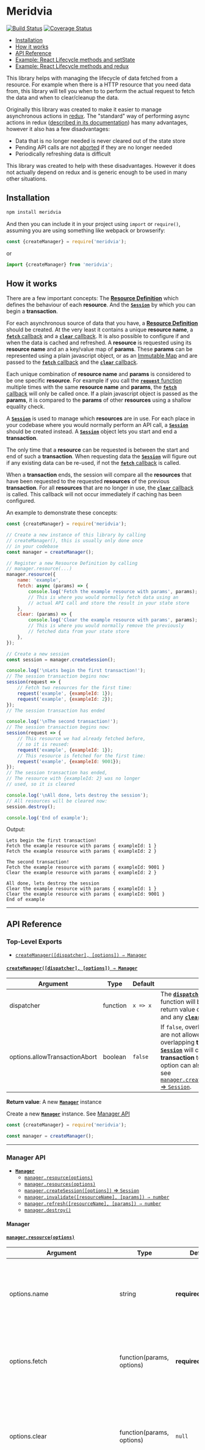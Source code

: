 Meridvia
========
[![Build Status](https://travis-ci.org/Joris-van-der-Wel/meridvia.svg?branch=master)](https://travis-ci.org/Joris-van-der-Wel/meridvia) [![Coverage Status](https://coveralls.io/repos/github/Joris-van-der-Wel/meridvia/badge.svg?branch=master)](https://coveralls.io/github/Joris-van-der-Wel/meridvia?branch=master)

* [Installation](#installation)
* [How it works](#how-it-works)
* [API Reference](#api-reference)
* [Example: React Lifecycle methods and setState](#example-react-lifecycle-methods-and-setstate)
* [Example: React Lifecycle methods and redux](#example-react-lifecycle-methods-and-redux)

This library helps with managing the lifecycle of data fetched from a resource. For example when there is a HTTP resource that you need data from, this library will tell you when to to perform the actual request to fetch the data and when to clear/cleanup the data. 

Originally this library was created to make it easier to manage asynchronous actions in [redux](https://redux.js.org). The "standard" way of performing async actions in redux ([described in its documentation](https://redux.js.org/advanced/async-actions)) has many advantages, however it also has a few disadvantages:

* Data that is no longer needed is never cleared out of the state store
* Pending API calls are not [aborted](https://developer.mozilla.org/en-US/docs/Web/API/AbortSignal) if they are no longer needed
* Periodically refreshing data is difficult

This library was created to help with these disadvantages. However it does not actually depend on redux and is generic enough to be used in many other situations.

Installation
------------
```bash
npm install meridvia
```

And then you can include it in your project using `import` or `require()`, assuming you are using something like webpack or browserify:

```javascript
const {createManager} = require('meridvia');
```

or

```javascript
import {createManager} from 'meridvia';
```


How it works
------------
There are a few important concepts: The [__Resource Definition__](#managerresourceoptions) which defines the behaviour of each __resource__. And the [__`Session`__](#session-api) by which you can begin a __transaction__.

For each asynchronous source of data that you have, a [__Resource Definition__](#managerresourceoptions) should be created. At the very least it contains a unique __resource name__, a [__`fetch`__ callback](#fetch-callback) and a [__`clear`__ callback](#clear-callback). It is also possible to configure if and when the data is cached and refreshed. A __resource__ is requested using its __resource name__ and an a key/value map of __params__. These __params__ can be represented using a plain javascript object, or as an [Immutable Map](https://immutable-js.github.io/immutable-js/) and are passed to the [__`fetch`__ callback](#fetch-callback) and the [__`clear`__ callback](#clear-callback). 

Each unique combination of __resource name__ and __params__ is considered to be one specific __resource__. For example if you call the [__`request`__ function](#requestresourcename-params--any) multiple times with the same __resource name__ and __params__, the [__`fetch`__ callback](#fetch-callback) will only be called once. If a plain javascript object is passed as the __params__, it is compared to the __params__ of other __resources__ using a shallow equality check.

A [__`Session`__](#session-api) is used to manage which __resources__ are in use. For each place in your codebase where you would normally perform an API call, a [__`Session`__](#session-api) should be created instead. A [__`Session`__](#session-api) object lets you start and end a __transaction__. 

The only time that a __resource__ can be requested is between the start and end of such a __transaction__. When requesting data the [__`Session`__](#session-api) will figure out if any existing data can be re-used, if not the [__`fetch`__ callback](#fetch-callback) is called. 

When a  __transaction__ ends, the session will compare all the __resources__ that have been requested to the requested __resources__ of the previous __transaction__. For all __resources__ that are no longer in use, the [__`clear`__ callback](#clear-callback) is called. This callback will not occur immediately if caching has been configured.

An example to demonstrate these concepts:

```javascript
const {createManager} = require('meridvia');

// Create a new instance of this library by calling
// createManager(), this is usually only done once
// in your codebase
const manager = createManager();

// Register a new Resource Definition by calling
// manager.resource(...)
manager.resource({
    name: 'example',
    fetch: async (params) => {
        console.log('Fetch the example resource with params', params);
        // This is where you would normally fetch data using an
        // actual API call and store the result in your state store
    },
    clear: (params) => {
        console.log('Clear the example resource with params', params);
        // This is where you would normally remove the previously
        // fetched data from your state store
    },
});

// Create a new session
const session = manager.createSession();

console.log('\nLets begin the first transaction!');
// The session transaction begins now:
session(request => {
    // Fetch two resources for the first time:
    request('example', {exampleId: 1});
    request('example', {exampleId: 2});
});
// The session transaction has ended

console.log('\nThe second transaction!');
// The session transaction begins now:
session(request => {
    // This resource we had already fetched before,
    // so it is reused:
    request('example', {exampleId: 1});
    // This resource is fetched for the first time:
    request('example', {exampleId: 9001});
});
// The session transaction has ended,
// The resource with {exampleId: 2} was no longer
// used, so it is cleared

console.log('\nAll done, lets destroy the session');
// All resources will be cleared now:
session.destroy();

console.log('End of example');
```

Output:

```
Lets begin the first transaction!
Fetch the example resource with params { exampleId: 1 }
Fetch the example resource with params { exampleId: 2 }

The second transaction!
Fetch the example resource with params { exampleId: 9001 }
Clear the example resource with params { exampleId: 2 }

All done, lets destroy the session
Clear the example resource with params { exampleId: 1 }
Clear the example resource with params { exampleId: 9001 }
End of example
```

--------------------------------------------------------------------------------

API Reference
-------------

### Top-Level Exports
* [`createManager([dispatcher], [options]) ⇒ Manager`](#createmanagerdispatcher-options--manager)

#### [`createManager([dispatcher], [options]) ⇒ Manager`](#createmanagerdispatcher-options--manager)
| Argument                      | Type      | Default  |                                                               |
| ----------------------------- | ----------| -------- | ------------------------------------------------------------- |
| dispatcher                    | function  | `x => x` | The [__`dispatcher`__ callback](#createmanagerdispatcher-options--manager). This function will be called with the return value of any [__`fetch`__ callback](#fetch-callback) and any [__`clear`__ callback](#clear-callback) |
| options.allowTransactionAbort | boolean   | `false`  | If `false`, overlapping transactions are not allowed. If `true` an overlapping __transaction__ for a [__`Session`__](#session-api) will cause the previous __transaction__ to be aborted. This option can also be set per session, see [`manager.createSession([options])` ⇒ `Session`](#managercreatesessionoptions--session). |

__Return value__: A new [__`Manager`__](#manager-api) instance

Create a new [__`Manager`__](#manager-api) instance. See [Manager API](#manager-api)

```javascript
const {createManager} = require('meridvia');

const manager = createManager();
```

--------------------------------------------------------------------------------

### Manager API
* [__`Manager`__](#manager-api)
  * [`manager.resource(options)`](#managerresourceoptions)
  * [`manager.resources(options)`](#managerresourcesoptions)
  * [`manager.createSession([options])` ⇒ `Session`](#managercreatesessionoptions--session)
  * [`manager.invalidate([resourceName], [params]) ⇒ number`](#managerinvalidateresourcename-params--number)
  * [`manager.refresh([resourceName], [params]) ⇒ number`](#managerrefreshresourcename-params--number)
  * [`manager.destroy()`](#managerdestroy)

#### Manager

#### [`manager.resource(options)`](#managerresourceoptions)
| Argument                          | Type                      | Default            |                                                               |
| --------------------------------- | ------------------------- | ------------------ | ------------------------------------------------------------- |
| options.name                      | string                    | __required__       | A unique __resource name__ for this __resource__. The same name can later be used to request this __resource__. |
| options.fetch                     | function(params, options) | __required__       | The [__`fetch`__ callback](#fetch-callback) for this __resource__. Called whenever the asynchronous data should be retrieved. |
| options.clear                     | function(params, options) | `null`             | The [__`clear`__ callback](#clear-callback) for this __resource__. Called whenever asynchronous data that has been previously retrieved, is no longer in use. |
| options.initStorage               | function(params)          | () => ({})         | Called the first time a __resource__ is fetched, the return value is available to the other actions of the same __resource__. |
| options.maximumStaleness          | [Time interval](#time-interval-values)        | 0                  | The maximum amount of time that the data of a fetched __resource__ will be reused in a future __transaction__. A value of 0 means forever/infinite. |
| options.maximumRejectedStaleness  | [Time interval](#time-interval-values)        | `maximumStaleness` | The maximum amount of time that the rejected or thrown error of a fetched __resource__ will be reused in a future __transaction__. A value of 0 means forever/infinite. |
| options.cacheMaxAge               | [Time interval](#time-interval-values)        | 0                  | The maximum amount of time that the data of a fetched __resource__ may be cached if no [__`Session`__](#session-api) is using the __resource__. A value of 0 disables caching. |
| options.refreshInterval           | [Time interval](#time-interval-values)        | 0                  | How often to fetch the __resource__ again, as long as there is a [__`Session`__](#session-api) using this __resource__. A value of 0 disables refreshing. |

__Return value__: `undefined` \
__Throws__: `IllegalStateError` if the [__`Manager`__](#manager-api) has been destroyed \
__Throws__: `TypeError` if the any of the options has an invalid type \
__Throws__: `ValueError` if the given __resource name__ is already in use

Register a [__Resource Definition__](#managerresourceoptions) with the given `options`. Each [__Resource Definition__](#managerresourceoptions) is identified by its unique __resource name__ (`options.name`), the __resource__ can be requested using this __resource name__ during a __transaction__ using the [__`request`__ function](#requestresourcename-params--any). The other options define the behaviour of the __resource__.

The `options.maximumStaleness` and `options.cacheMaxAge` values have very similar effects. They both define for how long the asynchronous data retrieved by the [__`fetch`__ callback](#fetch-callback) may be reused by a future __transaction__. The difference is that if `options.cacheMaxAge` is not set, the __resource__ is always cleared if it is no longer in use by any [__`Session`__](#session-api). If `options.cacheMaxAge` is set, the data may be reused even if there was a moment where the __resource__ was not in use by any [__`Session`__](#session-api).

If `options.refreshInterval` is set, the [__`fetch`__ callback](#fetch-callback) is called again periodically to refresh the data, but only if the __resource__ is currently in use by a [__`Session`__](#session-api).

##### "fetch" callback
| Argument                  | Type                    |                                                                |
| ------------------------- | ----------------------- | -------------------------------------------------------------- |
| params                    | object \| Immutable.Map | The __params__ that were passed to the [__`request`__ function](#requestresourcename-params--any) during the __transaction__. |
| options.storage           | any                     | The value that was previously returned by the "initStorage"  callback. |
| options.invalidate        | function()              | May be called at any time to indicate that the data from this specific fetch should no longer be cached in any way. |
| options.onCancel          | function(callback)      | May be called to register a cancellation callback.             |

__Return value__: `object | Promise`

The [__`fetch`__ callback](#fetch-callback) function is called whenever the asynchronous data should be retrieved, either for the first time or to refresh existing data. For example, this is where you would perform an HTTP request. As its first argument the callback receives the __params__ that were given during the __transaction__. The second argument is an `options` object containing optional utilities.

The `options.invalidate()` function may be called at any time to indicate that the data from this specific fetch should no longer be cached in any way. If a __transaction__ requests this __resource__ again it will always result in the [__`fetch`__ callback](#fetch-callback) being called again. This can be used to implement more advanced caching strategies

The `options.onCancel(callback)` function maybe called to register a cancellation callback. When a __resource__ is no longer in use, or if a [__`fetch`__ callback](#fetch-callback) is superseded by a more recent [__`fetch`__ callback](#fetch-callback), all cancellation callbacks will be called. This can be used for example to cancel a http request. 

The return value of the [__`fetch`__ callback](#fetch-callback) is passed to the [__`dispatcher`__ callback](#createmanagerdispatcher-options--manager) of the [__`Manager`__](#manager-api). This allows for easy integration with state store frameworks such as redux.

##### "clear" callback
| Argument                  | Type                    |                                                                |
| ------------------------- | ----------------------- | -------------------------------------------------------------- |
| params                    | object \| Immutable.Map | The __params__ that were passed to the [__`request`__ function](#requestresourcename-params--any) during the __transaction__. |
| options.storage           | any                     | The value that was previously returned by the "initStorage"  callback |

__Return value__: `object | Promise`

The [__`clear`__ callback](#clear-callback) callback function is called whenever asynchronous data that has been previously retrieved, is no longer in use. 

When integration with a state store framework such as redux, this is where an action should be dispatched that causes the asynchronous data to be removed from the store.

The return value of the [__`clear`__ callback](#clear-callback) is passed to the [__`dispatcher`__ callback](#createmanagerdispatcher-options--manager) of the [__`Manager`__](#manager-api). 

##### "initStorage" callback
| Argument                  | Type                    |                                                               |
| ------------------------- | ----------------------- | ------------------------------------------------------------- |
| params                    | object \| Immutable.Map | The __params__ that were given during the __transaction__. |

__Return value__: any

This callback function is called the first time a __resource__ is fetched (for the specific combination of __resource name__ and __params__). The return value is passed to any subsequent [__`fetch`__ callback](#fetch-callback) and [__`clear`__ callback](#clear-callback). This feature is useful if you need to keep track of some sort of state between (re-)fetching and clearing the same __resource__. 

##### Time interval values
Time intervals, such as "cacheMaxAge", can be expressed in two ways. If the value is a javascript number, it specifies the amount of milliseconds. If the value is a string, it must consist of a (floating point / rational) number and a suffix to indicate if the number indicates milliseconds ("ms"), seconds ("s"), minutes ("m"), hours ("h") or days ("d"). Here are some examples:

| Input Value | Milliseconds  | Description             |
| ----------- | ------------- | ----------------------- |
| `10`        | 10            | 10 Milliseconds         |
| `"10ms"`    | 10            | 10 Milliseconds         |
| `"10s"`     | 10000         | 10 Seconds              |
| `"10m"`     | 600000        | 10 Minutes              |
| `"10h"`     | 36000000      | 10 Hours                |
| `"10d"`     | 864000000     | 10 Days (10 * 24 hours) |

---

A minimal example
```javascript
manager.resource({
    name: 'thing',
    fetch: async (params) => {
        const payload = await doApiCall('/thing', params);
        return {type: 'FETCH_THING', params, payload};
    },
    clear: (params) => {
        return {type: 'CLEAR_THING', params};
    },
});
```

A more exhaustive example:
```javascript
manager.resource({
    name: 'thing',
    initStorage: (params) => {
        return {
            fetchCount: 0,
        };
    },
    fetch: async (params, {storage, invalidate, onCancel}) => {
        ++storage.fetchCount;

        const controller = new AbortController();
        onCancel(() => controller.abort());

        const url = '/thing/' + encodeURIComponent(params.thingId);
        const response = await fetch(url, {
            signal: controller.signal,
        });
        const payload = await response.json();

        if (payload.maximumCacheDurationMs) {
            setTimeout(() => invalidate(), payload.maximumCacheDurationMs);
        }

        return {type: 'FETCH_THING', params, payload};
    },
    clear: (params, {storage}) => {
        console.log('This resource was fetched', storage.fetchCount, 'times!');
        return {type: 'CLEAR_THING', params};
    },
    maximumStaleness: '10m',
    cacheMaxAge: '5m',
    refreshInterval: '30s',
});
```

#### [`manager.resources(options)`](#managerresourcesoptions)
__Return value__: `undefined` \
__Throws__: See [`manager.resource(options)`](#managerresourceoptions)

This function is a simple shorthand that lets you register multiple __resources__ in a single call. It accepts an array for which every item is registered as a __resource__ in exactly the same way as [`manager.resource(options)`](#managerresourceoptions).

Example:
```javascript
manager.resources([
    {
        name: 'thing',
        fetch: async (params) => {
            const payload = await doApiCall('/thing', params);
            return {type: 'FETCH_THING', params, payload};
        },
        clear: (params) => {
            return {type: 'CLEAR_THING', params};
        },
    },
    {
        name: 'otherThing',
        fetch: async (params) => {
            const payload = await doApiCall('/otherThing', params);
            return {type: 'FETCH_OTHER_THING', params, payload};
        },
        clear: (params) => {
            return {type: 'CLEAR_OTHER_THING', params};
        },
    },
]);
```

#### [`manager.createSession([options])` ⇒ `Session`](#managercreatesessionoptions--session)

| Argument                      | Type      | Default  |                                                               |
| ----------------------------- | ----------| -------- | ------------------------------------------------------------- |
| options.allowTransactionAbort | boolean   | Value of the `allowTransactionAbort` option passed to the [`createManager`](#createmanagerdispatcher-options--manager) function | If `false`, overlapping transactions are not allowed for this session. If `true` an overlapping __transaction__ for this [__`Session`__](#session-api) will cause the previous __transaction__ to be aborted. |

__Return value__: [__`Session`__](#session-api) object \
__Throws__: `IllegalStateError` if the [__`Manager`__](#manager-api) has been destroyed

Creates a new [__`Session`__](#session-api) object, which is used to manage which __resources__ are actually in use. See [Session API](#session-api).

#### [`manager.invalidate([resourceName], [params]) ⇒ number`](#managerinvalidateresourcename-params--number)
| Argument                  | Type                     |                                                               |
| ------------------------- | ------------------------ | ------------------------------------------------------------- |
| resourceName              | string                   | The __resource name__ that was previously given to the [__`request`__ function](#requestresourcename-params--any). |
| params                    | object \| Immutable.Map  | The __params__ that was previously given to the [__`request`__ function](#requestresourcename-params--any). |

__Return value__: `number` : The number of resources that have actually been invalidated \
__Throws__: No

Invalidate all matching __resources__. If a matching __resource__ is currently in-use by a [__`Session`__](#session-api), the next time the __resource__ is requested the [__`fetch`__ callback](#fetch-callback) will be called again. If a matching __resource__ is not currently in-use by any [__`Session`__](#session-api) the [__`clear`__ callback](#clear-callback) will be called immediately.

If 0 arguments are passed to this function, all __resources__ will be invalidated. If 1 argument is passed, all resources with the given __resource name__ are invalidated. If 2 arguments are passed, only one specific resource is invalidated.

#### [`manager.refresh([resourceName], [params]) ⇒ number`](#managerrefreshresourcename-params--number)
| Argument                  | Type                     |                                                               |
| ------------------------- | ------------------------ | ------------------------------------------------------------- |
| resourceName              | string                   | The __resource name__ that was previously given to the [__`request`__ function](#requestresourcename-params--any). |
| params                    | object \| Immutable.Map  | The __params__ that was previously given to the [__`request`__ function](#requestresourcename-params--any). |

__Return value__: `number` \
__Throws__: `IllegalStateError` if the [__`Manager`__](#manager-api) has been destroyed \
__Throws__: `CompositeError` containing further errors in the "errors" property, if the [__`dispatcher`__ callback](#createmanagerdispatcher-options--manager) has thrown for any __resource__.

Refresh all matching __resources__. If a matching __resource__ is currently in-use by a [__`Session`__](#session-api), the [__`fetch`__ callback](#fetch-callback) is immediately called again. If a matching __resource__ is not currently in-use by any [__`Session`__](#session-api) the [__`clear`__ callback](#clear-callback) will be called immediately.

If 0 arguments are passed to this function, all __resources__ will be refreshed. If 1 argument is passed, all resources with the given __resource name__ are refreshed. If 2 arguments are passed, only one specific resource is refreshed.

#### [`manager.destroy()`](#managerdestroy)
__Return value__: `undefined` \
__Throws__: No

Destroy the [__`Manager`__](#manager-api) instance. All __resources__ are cleared, all sessions are destroyed and the [__`Manager`__](#manager-api) is no longer allowed to be used.

--------------------------------------------------------------------------------

### Session API
A [__`Session`__](#session-api) object is used to request __resources__ from the [__`Manager`__](#manager-api). If multiple [__`Session`__](#session-api) objects request the same __resources__, the [__`Manager`__](#manager-api) will make sure that the same __resource__ is only fetched once. The [__`Session`__](#session-api) object will remember which __resources__ you are currently using. A __resource__ that is in-use will never be cleared.

A __transaction__ is used to change which __resources__ are in-use by a [__`Session`__](#session-api). Such a __transaction__ has an explicit beginning and end. A __transaction__ from the same [__`Session`__](#session-api) object is not allowed to overlap with a different __transaction__ that is still active. While the __transaction__ is active a [__`request`__ function](#requestresourcename-params--any) is available which should be called to request a specific __resource__. Doing so marks a specific __resource__ as being in-use in the [__`Session`__](#session-api). When the __transaction__ ends, all of the requested __resources__ are compared to those requested in the previous __transaction__, the __resources__ that have not been requested again are then no longer marked as in-use.

* [session(callback) ⇒ any](#sessioncallback--any)
  * [session.destroy()](#sessiondestroy)

#### [session(callback) ⇒ any](#sessioncallback--any)
| Argument                  | Type                  |                                                               |
| ------------------------- | --------------------- | ------------------------------------------------------------- |
| callback                  | function(request)     | The callback function that determines the lifetime of the __transaction__. The [__`request`__ function](#requestresourcename-params--any) is passed as the first argument to this callback. |

__Return value__: Same as the return value of the called "callback" \
__Throws__: `TypeError` if callback is not a function \
__Throws__: `IllegalStateError` if the [__`Session`__](#session-api) has been destroyed \
__Throws__: `IllegalStateError` if another __transaction__ is still in progress (can only occur if `allowTransactionAbort` is `false`) \
__Throws__: Any thrown value from the called callback function

By calling the [__`Session`__](#session-api) object as a function, a new __transaction__ begins. The given "callback" argument is then immediately called, with the [__`request`__ function](#requestresourcename-params--any) as an argument. This [__`request`__ function](#requestresourcename-params--any) is used to request __resources__ with. When the "callback" function returns, the __transaction__ ends. If a `Promise` is returned the __transaction__ will end after the promise has settled.

If the `allowTransactionAbort` option passed to [`createManager`](#createmanagerdispatcher-options--manager) was set to `false` (the default), an overlapping __transaction__ will result in an error to be thrown by this function. If the option was set to `true`, the previous __transaction__ will be aborted if they overlap. If an __transaction__ is aborted, the [__`request`__ function](#requestresourcename-params--any) will throw an error any time it is used.

##### request(resourceName, params) ⇒ any
| Argument                  | Type                     |                                                               |
| ------------------------- | ------------------------ | ------------------------------------------------------------- |
| resourceName              | string                   | A __resource name__ belonging to a previously registered [__Resource Definition__](#managerresourceoptions) |
| params                    | object \| Immutable.Map  | The __params__ to pass on to the [__`fetch`__ callback](#fetch-callback) |

__Return value__: The value returned by the [__`dispatcher`__ callback](#createmanagerdispatcher-options--manager) \
__Throws__: `MeridviaTransactionAborted` if the __transaction__ has been aborted (can only occur if `allowTransactionAbort` is `true`) \
__Throws__: `MeridviaTransactionAborted` if the session has been destroyed \
__Throws__: `IllegalStateError` if the __transaction__ has ended \
__Throws__: `ValueError` if the given __resource name__ has not been registered \
__Throws__: Any thrown value from the [__`dispatcher`__ callback](#createmanagerdispatcher-options--manager)

Request a specific __resource__ and mark it as in-use for the [__`Session`__](#session-api). The __resource name__ must be belong to a registered [__Resource Definition__](#managerresourceoptions). The [__`Manager`__](#manager-api) will determine if the combination of __resource name__ and __params__ (a __resource__) has been requested previously and is allowed to be cached. 

If the __resource__ is not cached: the [__`fetch`__ callback](#fetch-callback) of the [__Resource Definition__](#managerresourceoptions) will be called, and the return value of this callback is passed to the [__`dispatcher`__ callback](#createmanagerdispatcher-options--manager) of the [__`Manager`__](#manager-api). The return value of the [__`dispatcher`__ callback](#createmanagerdispatcher-options--manager) is then returned from the [__`request`__ function](#requestresourcename-params--any). If the __resource__ is cached then the [__`request`__ function](#requestresourcename-params--any) will simply return the same value as it did the first time the __resource__ was requested.

Conceptually, the implementation of the [__`request`__ function](#requestresourcename-params--any) looks a bit like this:

```javascript
function request(resourceName, params) {
    const resourceDefinition = getResourceDefinition(resourceName);
    const resource = getResource(resourceName, params);

    if (resource.isCached()) {
        return resource.cachedValue;
    }
    else {
        return resource.cachedValue = dispatcher(resourceDefinition.fetch(params));
    }
}
```

Example of a __transaction__
```javascript
session(request => {
    request('post', {postId: 1});
    request('post', {postId: 2});
    request('comments', {postId: 2});
});
```

Example of a __transaction__ with promises
```javascript
async function example() {
    await session(async request => {
        const post = await request('post', {postId: 1});
        request('user', {userId: post.authorId});
    });
}

example().then(() => console.log('End of example'));
```

#### [session.destroy()](#sessiondestroy)
__Return value__: `undefined` \
__Throws__: No

Destroy the session. All __resources__ that were marked as in-use for this [__`Session`__](#session-api) are unmarked as such. Attempting to use the [__`Session`__](#session-api) again will result in an error.

--------------------------------------------------------------------------------

Example: React Lifecycle methods and setState
---------------------------------------------
```javascript
/*
This example demonstrates how this library could be used to fetch and
display the details of a "user account" using the react
lifecycle methods componentDidMount, componentWillUnmount,
componentDidUpdate and then store the result in the react component
state.

This example includes:
* A fake API which pretends to fetch details of a user
  account using a http request
* A meridvia resource manager on which we register a resource for
  the user account details
* A react component which lets the resource manager know which
  resources it needs using a meridvia session and stores the result
* Some logging to demonstrate what is going on

This is a trivial example to demonstrate one way to integrate this
library with react. It has been kept simple on purpose, however the
strength of this library becomes most apparent in more complex code
bases, for example: When the same resource is used in multiple
places in the code base; When resources should be cached; When data
has to be refreshed periodically; Et cetera.
*/

const {Component, createElement} = require('react');
const {createRoot} = require('react-dom/client');
const {createManager} = require('meridvia');

const myApi = {
    // Perform a http request to fetch the user details for the
    // given userId
    userDetails: async (userId) => {
        // This is where we would normally perform a real http
        // request. For example:
        //   const response = await fetch(`/user/${encodeURIComponent(userId)}`);
        //   if (!response.ok) {
        //     throw Error(`Request failed: ${response.status}`);
        //   }
        //   return await response.json();
        // however to keep this example simple, we only pretend.
        await new Promise(resolve => setTimeout(resolve, 10));
        if (userId === 4) {
            return {name: 'Jack O\'Neill', email: 'jack@example.com'};
        }
        else if (userId === 5) {
            return {name: 'Isaac Clarke', email: 'iclarke@unitology.gov'};
        }
        throw Error(`Unknown userId ${userId}`);
    },
};

const setupResourceManager = () => {
    // Set the `dispatch` callback so that the return value of
    // the "fetch" callback (a promise that will resolve to the
    // api result) is returned as-is from the request function during
    // the session.
    // (The library will cache this value as appropriate).
    const dispatcher = value => value;
    const resourceManager = createManager(dispatcher, {
        // Because we are using promises during the transaction, it is
        // possible that the transactions might overlap. Normally this
        // is not allowed. By setting this option to true, the
        // older transaction will be aborted instead.
        allowTransactionAbort: true,
    });

    resourceManager.resource({
        name: 'userDetails',
        fetch: async (params) => {
            console.log('Resource userDetails: fetch', params);
            const {userId} = params;
            const result = await myApi.userDetails(userId);
            return result;
        },
    });

    return resourceManager;
};

class Hello extends Component {
    constructor(props) {
        super(props);
        this.state = {user: null};
    }

    componentDidMount() {
        console.log('<Hello/> componentDidMount');
        // Component is now present in the DOM. Create a new
        // meridvia session which will represent the resources
        // in use by this component. The resource manager will
        // combine the state of all active sessions to make
        // its decisions.
        this.session = this.props.resourceManager.createSession();
        this.updateResources();
    }
    componentWillUnmount() {
        console.log('<Hello/> componentWillUnmount');
        // The component is going to be removed from the DOM.
        // Destroy the meridvia session to indicate that we
        // no longer need any resources. Attempting to use
        // the session again will result in an error.
        this.session.destroy();
    }
    componentDidUpdate() {
        console.log('<Hello/> componentDidUpdate');
        // The props have changed.
        // In this example the specific resource that we need is based
        // on the "userId" prop, so we have to update our meridvia
        // session
        this.updateResources();
    }

    updateResources() {
        this.session(async request => {
            const user = await request('userDetails', {
                userId: this.props.userId,
            });

            if (user !== this.state.user) {
                this.setState({user});
            }
        });
    }

    render() {
        const {user} = this.state;
        return createElement('div', {className: 'Hello'},
            user ? `Hello ${user.name}` : 'Loading...',
        );
        /* If you prefer JSX, this is what it would look like:
        return <div className="Hello">
            {user ? `Hello ${user.name}` : 'Loading...'}
        </div>
        */
    }
}

const example = () => {
    const resourceManager = setupResourceManager();

    // Create the container element used by react:
    const container = document.createElement('div');
    document.body.appendChild(container);
    const reactRoot = createRoot(container);

    // create a DOM MutationObserver so that we can log
    // what the effects of the rendering are during this example
    const observer = new MutationObserver(() => {
        console.log('Render result:', container.innerHTML);
    });
    observer.observe(container, {
        attributes: true,
        characterData: true,
        childList: true,
        subtree: true,
    });

    const renderMyApp = userId => {
        const element = createElement(Hello, {resourceManager, userId}, null);

        /* If you prefer JSX, this is what it would look like:
        const element = (
            <Hello resourceManager={resourceManager} userId={userId} />
        );
        */
        reactRoot.render(element);
    };

    console.log('First render...');
    renderMyApp(4);

    setTimeout(() => {
        console.log('Second render...');
        renderMyApp(5);
    }, 100);
};

example();
```

Output:

```
First render...
<Hello/> componentDidMount
Resource userDetails: fetch { userId: 4 }
Render result: <div class="Hello">Loading...</div>
<Hello/> componentDidUpdate
Render result: <div class="Hello">Hello Jack O'Neill</div>
Second render...
<Hello/> componentDidUpdate
Resource userDetails: fetch { userId: 5 }
<Hello/> componentDidUpdate
Render result: <div class="Hello">Hello Isaac Clarke</div>
```

Example: React Lifecycle methods and redux
------------------------------------------
```javascript
/*
This example demonstrates how this library could be used to fetch and
display the details of a "user account" using redux and the react
lifecycle methods componentDidMount, componentWillUnmount and
componentDidUpdate.

This example includes:
* A fake API which pretends to fetch details of a user
  account using a http request
* A redux store which stores the user account details
* A reducer for the redux store that handles fetch and clear
  actions for the details of a specific user account
* A meridvia resource manager on which we register a resource for
  the user account details
* A react component which lets the resource manager know which
  resources it needs using a meridvia session.
* A react-redux container which passes the user details from the
  state store to the component.
* Some logging to demonstrate what is going on

This is a trivial example to demonstrate one way to integrate this
library with react and redux. It has been kept simple on purpose,
however the strength of this library becomes most apparent in more
complex code bases, for example: When the same resource is used in
multiple places in the code base; When resources should be cached;
When data has to be refreshed periodically; Et cetera.
*/

const {Component, createElement} = require('react');
const {createRoot} = require('react-dom/client');
const {createStore, combineReducers, applyMiddleware} = require('redux');
const {Provider: ReduxProvider, connect} = require('react-redux');
const {default: promiseMiddleware} = require('redux-promise');
const {createManager} = require('meridvia');

const myApi = {
    // Perform a http request to fetch the user details for the
    // given userId
    userDetails: async (userId) => {
        // This is where we would normally perform a real http
        // request. For example:
        //   const response = await fetch(`/user/${encodeURIComponent(userId)}`);
        //   if (!response.ok) {
        //     throw Error(`Request failed: ${response.status}`);
        //   }
        //   return await response.json();
        // however to keep this example simple, we only pretend.
        await new Promise(resolve => setTimeout(resolve, 10));
        if (userId === 4) {
            return {name: 'Jack O\'Neill', email: 'jack@example.com'};
        }
        else if (userId === 5) {
            return {name: 'Isaac Clarke', email: 'iclarke@unitology.gov'};
        }
        throw Error(`Unknown userId ${userId}`);
    },
};

// In the state store, userDetailsById contains the
// details of a user, indexed by the userId:
//   userDetailsById[userId] = {name: ..., email: ...}
const userDetailsByIdReducer = (state = {}, action) => {
    if (action.type === 'FETCH_USER_DETAILS') {
        // In this example we only store the resolved
        // value of the api call. However you could also
        // store an error message if the api call fails,
        // or an explicit flag to indicate an api call is
        // in progress.
        const newState = Object.assign({}, state);
        newState[action.userId] = action.result;
        return newState;
    }
    else if (action.type === 'CLEAR_USER_DETAILS') {
        // Completely remove the data from the state store.
        // `delete` must be used to avoid memory leaks.
        const newState = Object.assign({}, state);
        delete newState[action.userId];
        return newState;
    }
    return state;
};

// The reducer used by our redux store
const rootReducer = combineReducers({
    userDetailsById: userDetailsByIdReducer,
});

const setupResourceManager = (dispatch) => {
    // The resource manager will pass on the return value of `fetch`
    // and `clear` to the `dispatch` callback here
    const resourceManager = createManager(dispatch);

    resourceManager.resource({
        name: 'userDetails',
        fetch: async (params) => {
            // This function returns a promise. In this example
            // we are using the redux-promise middleware. Which
            // will resolve the promise before passing the action
            // on to our reducers.

            console.log('Resource userDetails: fetch', params);
            const {userId} = params;
            const result = await myApi.userDetails(userId);
            return {
                type: 'FETCH_USER_DETAILS',
                userId,
                result,
            };
        },
        clear: (params) => {
            console.log('Resource userDetails: clear', params);
            const {userId} = params;
            return {
                type: 'CLEAR_USER_DETAILS',
                userId,
            };
        },
    });

    return resourceManager;
};

class Hello extends Component {
    componentDidMount() {
        console.log('<Hello/> componentDidMount');
        // Component is now present in the DOM. Create a new
        // meridvia session which will represent the resources
        // in use by this component. The resource manager will
        // combine the state of all active sessions to make
        // its decisions.
        this.session = this.props.resourceManager.createSession();
        this.updateResources();
    }
    componentWillUnmount() {
        console.log('<Hello/> componentWillUnmount');
        // The component is going to be removed from the DOM.
        // Destroy the meridvia session to indicate that we
        // no longer need any resources. Attempting to use
        // the session again will result in an error.
        this.session.destroy();
    }
    componentDidUpdate() {
        console.log('<Hello/> componentDidUpdate');
        // The props have changed.
        // In this example the specific resource that we need is based
        // on the "userId" prop, so we have to update our meridvia
        // session
        this.updateResources();
    }

    updateResources() {
        this.session(request => {
            request('userDetails', {userId: this.props.userId});
        });
    }

    render() {
        const {user} = this.props;
        return createElement('div', {className: 'Hello'},
            user ? `Hello ${user.name}` : 'Loading...',
        );
        /* If you prefer JSX, this is what it would look like:
        return <div className="Hello">
            {user ? `Hello ${user.name}` : 'Loading...'}
        </div>
        */
    }
}
// A react-redux container component
const HelloContainer = connect((state, props) => ({
    user: state.userDetailsById[props.userId],
}))(Hello);


const example = () => {
    const store = createStore(rootReducer, applyMiddleware(promiseMiddleware));
    const resourceManager = setupResourceManager(store.dispatch);

    // Create the container element used by react:
    const container = document.createElement('div');
    document.body.appendChild(container);
    const reactRoot = createRoot(container);

    // create a DOM MutationObserver so that we can log
    // what the effects of the rendering are during this example
    const observer = new MutationObserver(() => {
        console.log('Render result:', container.innerHTML);
    });
    observer.observe(container, {
        attributes: true,
        characterData: true,
        childList: true,
        subtree: true,
    });

    const renderMyApp = userId => {
        const element = createElement(ReduxProvider, {store},
            createElement(HelloContainer, {resourceManager, userId}, null),
        );
        /* If you prefer JSX, this is what it would look like:
        const element = <ReduxProvider store={store}>
            <HelloContainer resourceManager={resourceManager} userId={userId} />
        </ReduxProvider>
        */
        reactRoot.render(element);
    };

    console.log('First render...');
    renderMyApp(4);

    setTimeout(() => {
        console.log('Second render...');
        renderMyApp(5);
    }, 100);
};

example();
```

Output:

```
First render...
<Hello/> componentDidMount
Resource userDetails: fetch { userId: 4 }
Render result: <div class="Hello">Loading...</div>
<Hello/> componentDidUpdate
Render result: <div class="Hello">Hello Jack O'Neill</div>
Second render...
<Hello/> componentDidUpdate
Resource userDetails: fetch { userId: 5 }
Resource userDetails: clear { userId: 4 }
<Hello/> componentDidUpdate
Render result: <div class="Hello">Loading...</div>
<Hello/> componentDidUpdate
Render result: <div class="Hello">Hello Isaac Clarke</div>
```

